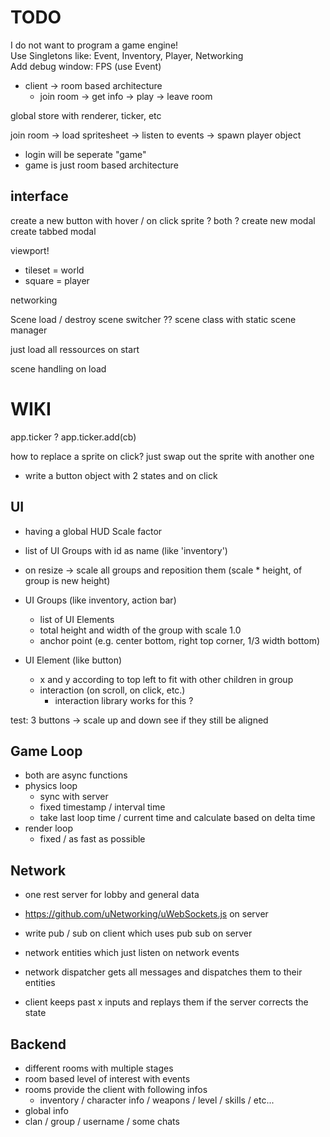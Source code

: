 # TODO

I do not want to program a game engine!  
Use Singletons like: Event, Inventory, Player, Networking  
Add debug window: FPS (use Event)  

- client -> room based architecture
  - join room -> get info -> play -> leave room

global store with renderer, ticker, etc

join room -> load spritesheet -> listen to events -> spawn player object

- login will be seperate "game"
- game is just room based architecture

## interface

create a new button with hover / on click sprite ? both ?
create new modal
create tabbed modal

viewport!

- tileset = world
- square = player

networking

Scene load / destroy
scene switcher ??
scene class with static scene manager

just load all ressources on start

scene handling on load

# WIKI

app.ticker ?
app.ticker.add(cb)

how to replace a sprite on click? just swap out the sprite with another one
- write a button object with 2 states and on click

## UI

- having a global HUD Scale factor
- list of UI Groups with id as name (like 'inventory')
- on resize -> scale all groups and reposition them (scale * height, of group is new height)

- UI Groups (like inventory, action bar)
  - list of UI Elements
  - total height and width of the group with scale 1.0
  - anchor point (e.g. center bottom, right top corner, 1/3 width bottom)

- UI Element (like button)
  - x and y according to top left to fit with other children in group
  - interaction (on scroll, on click, etc.)
    - interaction library works for this ?

test: 3 buttons -> scale up and down see if they still be aligned

## Game Loop

- both are async functions
- physics loop
  - sync with server
  - fixed timestamp / interval time
  - take last loop time / current time and calculate based on delta time
- render loop
  - fixed / as fast as possible

## Network

- one rest server for lobby and general data
- https://github.com/uNetworking/uWebSockets.js on server
- write pub / sub on client which uses pub sub on server

- network entities which just listen on network events
- network dispatcher gets all messages and dispatches them to their entities

- client keeps past x inputs and replays them if the server corrects the state


## Backend

- different rooms with multiple stages
- room based level of interest with events
- rooms provide the client with following infos
  - inventory / character info / weapons / level / skills / etc...
- global info
 - clan / group / username / some chats
